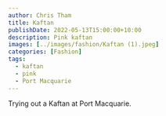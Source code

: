 ```yaml
---
author: Chris Tham
title: Kaftan
publishDate: 2022-05-13T15:00:00+10:00
description: Pink kaftan
images: [../images/fashion/Kaftan (1).jpeg]
categories: [Fashion]
tags:
  - kaftan
  - pink
  - Port Macquarie
---
```


Trying out a Kaftan at Port Macquarie.

